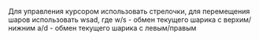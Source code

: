 Для управления курсором использовать стрелочки, для перемещения шаров использовать wsad, где
w/s - обмен текущего шарика с верхим/нижним
a/d - обмен текущего шарика с левым/правым
